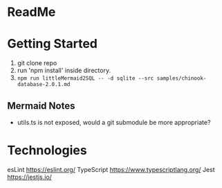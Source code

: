 # ReadMe


# Getting Started

1. git clone repo
2. run 'npm install' inside directory.
3. `npm run littleMermaid2SQL -- -d sqlite --src samples/chinook-database-2.0.1.md`

## Mermaid Notes
* utils.ts is not exposed, would a git submodule be more appropriate?


# Technologies 

esLint
https://eslint.org/
TypeScript
https://www.typescriptlang.org/
Jest 
https://jestjs.io/


